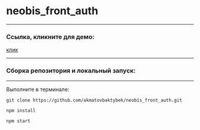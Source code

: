 

# neobis_front_auth
---
### Ссылка, кликните для демо: 
[клик](https://rad-valkyrie-013a63.netlify.app/)

---
### Сборка репозитория и локальный запуск:
---

Выполните в терминале:
```
git clone https://github.com/akmatovbaktybek/neobis_front_auth.git

npm install

npm start
```